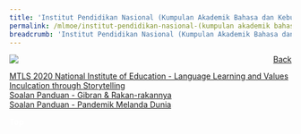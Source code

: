 ```yaml
---
title: 'Institut Pendidikan Nasional (Kumpulan Akademik Bahasa dan Kebudayaan Asia) '
permalink: /mlmoe/institut-pendidikan-nasional-(kumpulan akademik bahasa dan kebudayaan asia)/
breadcrumb: 'Institut Pendidikan Nasional (Kumpulan Akademik Bahasa dan Kebudayaan Asia)'
---
```

<!-- Global site tag (gtag.js) - Google Ads: 726049306 -->
<script async src="https://www.googletagmanager.com/gtag/js?id=AW-726049306"></script>
<script>
  window.dataLayer = window.dataLayer || [];
  function gtag(){dataLayer.push(arguments);}
  gtag('js', new Date());

  gtag('config', 'AW-726049306');
</script>
<a href="/gallery/pameran- bahasa- melayu-malay-language-exhibitions-e/community-partners/" style="float:right;">Back</a>
 <img src="/images/NIE-ML.jpg"> <br/>
 
<a href="/mlmoe/ML-NIE-Storytelling-Language- Learning-and-Values-Inculcation.pdf" download>MTLS 2020 National Institute of Education  -  Language Learning and Values Inculcation through Storytelling</a><br/>
<a href="/mlmoe/NIE-ML-Soalan-Panduan-Gibran-and-Rakan-rakannya.pdf" download>Soalan Panduan - Gibran & Rakan-rakannya</a><br/>
<a href="/mlmoe/NIE-ML-Soalan-Panduan-Pandemik- Melanda-Dunia.pdf" download>Soalan Panduan - Pandemik Melanda Dunia</a><br/>

<div class="btntop"><a href="#top" style="text-decoration:none;"><span style="color:white"><b>Top</b></span></a></div>
